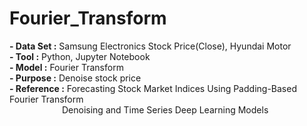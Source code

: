 # Fourier_Transform

**- Data Set :** Samsung Electronics Stock Price(Close), Hyundai Motor<br/>
**- Tool :** Python, Jupyter Notebook<br/>
**- Model :** Fourier Transform<br/>
**- Purpose :** Denoise stock price<br/>
**- Reference :** Forecasting Stock Market Indices Using Padding-Based Fourier Transform  <br/>
      Denoising and Time Series Deep Learning Models
